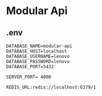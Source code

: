 # Modular Api

## .env

```
DATABASE_NAME=modular-api
DATABASE_HOST=localhost
DATABASE_USERNAME=lenovo
DATABASE_PASSWORD=lenovo
DATABASE_PORT=5432

SERVER_PORT= 4000

REDIS_URL:redis://localhost:6379/1
```